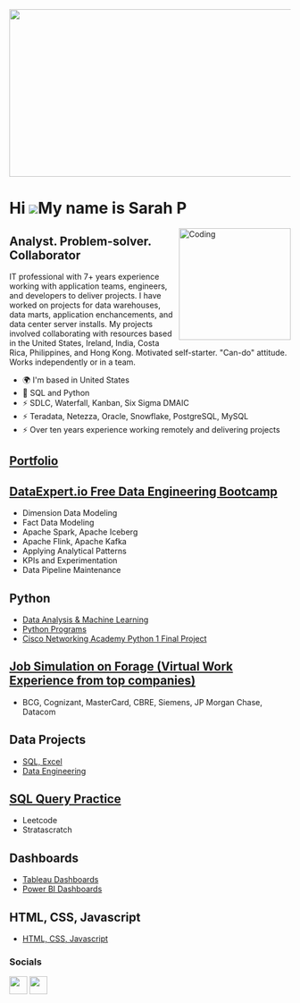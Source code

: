 <img width = "800" height = "300" src ="https://github.com/Sarah269/sarah269/assets/132937964/483bf753-acb3-405d-a66a-a725d955bcbc">






Hi ![](https://user-images.githubusercontent.com/18350557/176309783-0785949b-9127-417c-8b55-ab5a4333674e.gif)My name is Sarah P
===============================================================================================================================

<img align="right" alt="Coding" width="200" src="https://media2.giphy.com/media/scZPhLqaVOM1qG4lT9/giphy.gif?cid=ecf05e47u9l5irab02w61weq5moapnz7q8b9ci71whhbwdsc&ep=v1_gifs_search&rid=giphy.gif&ct=g">

Analyst. Problem-solver. Collaborator
-------------------------------------------------------

IT professional with 7+ years experience working with application teams, engineers, and developers to deliver projects. I have worked on projects for data warehouses, data marts, application enchancements, and data center server installs. My projects involved collaborating with resources based in the United States, Ireland, India, Costa Rica, Philippines, and Hong Kong.  Motivated self-starter.  "Can-do" attitude. Works independently or in a team.

*   🌍  I'm based in United States
*   🧠  SQL and Python
*   ⚡  SDLC, Waterfall, Kanban, Six Sigma DMAIC
*   ⚡  Teradata, Netezza, Oracle, Snowflake, PostgreSQL, MySQL
*   ⚡  Over ten years experience working remotely and delivering projects


## [Portfolio](https://sarah269.github.io/portfolio/)
  
## [DataExpert.io Free Data Engineering Bootcamp](https://github.com/Sarah269/jubilant-goggles/tree/main)
  - Dimension Data Modeling
  - Fact Data Modeling
  - Apache Spark, Apache Iceberg
  - Apache Flink, Apache Kafka
  - Applying Analytical Patterns
  - KPIs and Experimentation
  - Data Pipeline Maintenance

## Python
  - [Data Analysis  & Machine Learning](https://github.com/Sarah269/glowing-dollop/tree/main)
  - [Python Programs](https://github.com/Sarah269/stunning-guacamole)
  - [Cisco Networking Academy Python 1 Final Project](https://github.com/Sarah269/Python_TicTacToe)

## [Job Simulation on Forage (Virtual Work Experience from top companies)](https://github.com/Sarah269/bug-free-eureka)
  - BCG, Cognizant, MasterCard, CBRE, Siemens, JP Morgan Chase, Datacom

## Data Projects
- [SQL, Excel](https://github.com/Sarah269/glowing-dollop/tree/main)
- [Data Engineering](https://github.com/Sarah269/bug-free-octo-sniffle/tree/main)

## [SQL Query Practice](https://github.com/Sarah269/SQL)
  - Leetcode
  - Stratascratch

## Dashboards
- [Tableau Dashboards](https://public.tableau.com/app/profile/s.pfeiffer2269/vizzes)
- [Power BI Dashboards](https://github.com/Sarah269/supreme-fiesta)

## HTML, CSS, Javascript
- [HTML, CSS, Javascript](https://github.com/Sarah269/verbose-doodle/tree/main)








  


### Socials
<p align="left"> <a href="https://www.github.com/Sarah269" target="_blank" rel="noreferrer"><img src="https://raw.githubusercontent.com/danielcranney/readme-generator/main/public/icons/socials/github.svg" width="32" height="32" /></a> <a href="https://www.linkedin.com/in/sarahpfeifferpm/" target="_blank" rel="noreferrer"><img src="https://raw.githubusercontent.com/danielcranney/readme-generator/main/public/icons/socials/linkedin.svg" width="32" height="32" /></a></p>
